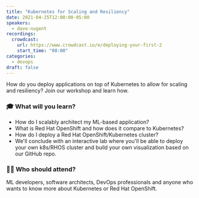 ```yaml
---
title: "Kubernetes for Scaling and Resiliency"
date: 2021-04-25T12:00:00-05:00
speakers:
  - dave-nugent
recordings:
  crowdcast:
    url: https://www.crowdcast.io/e/deploying-your-first-2
    start_time: "00:00"
categories:
  - devops
draft: false
---
```


How do you deploy applications on top of Kubernetes to allow for scaling and resiliency? Join our workshop and learn how.

### 🎓 What will you learn?

* How do I scalably architect my ML-based application?
* What is Red Hat OpenShift and how does it compare to Kubernetes?
* How do I deploy a Red Hat OpenShift/Kubernetes cluster?
* We'll conclude with an interactive lab where you'll be able to deploy your own k8s/RHOS cluster and build your own visualization based on our GitHub repo.

### 👩‍💻 Who should attend?

ML developers, software architects, DevOps professionals and anyone who wants to know more about Kubernetes or Red Hat OpenShift.
